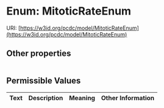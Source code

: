 
# Enum: MitoticRateEnum




URI: [https://w3id.org/pcdc/model/MitoticRateEnum](https://w3id.org/pcdc/model/MitoticRateEnum)


## Other properties

|  |  |  |
| --- | --- | --- |

## Permissible Values

| Text | Description | Meaning | Other Information |
| :--- | :---: | :---: | ---: |

